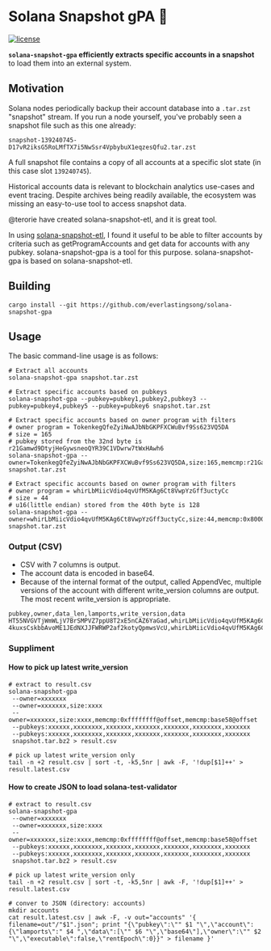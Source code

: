 # Solana Snapshot gPA 🧙

[![license](https://img.shields.io/badge/license-Apache--2.0-blue?style=flat-square)](#license)

**`solana-snapshot-gpa` efficiently extracts specific accounts in a snapshot** to load them into an external system.

## Motivation

Solana nodes periodically backup their account database into a `.tar.zst` "snapshot" stream.
If you run a node yourself, you've probably seen a snapshot file such as this one already:

```
snapshot-139240745-D17vR2iksG5RoLMfTX7i5NwSsr4VpbybuX1eqzesQfu2.tar.zst
```

A full snapshot file contains a copy of all accounts at a specific slot state (in this case slot `139240745`).

Historical accounts data is relevant to blockchain analytics use-cases and event tracing.
Despite archives being readily available, the ecosystem was missing an easy-to-use tool to access snapshot data.

@terorie have created solana-snapshot-etl, and it is great tool.

In using [solana-snapshot-etl](https://github.com/terorie/solana-snapshot-etl),
I found it useful to be able to filter accounts by criteria such as getProgramAccounts and get data for accounts with any pubkey.
solana-snapshot-gpa is a tool for this purpose. solana-snapshot-gpa is based on solana-snapshot-etl.

## Building

```shell
cargo install --git https://github.com/everlastingsong/solana-snapshot-gpa
```

## Usage

The basic command-line usage is as follows:

```
# Extract all accounts
solana-snapshot-gpa snapshot.tar.zst

# Extract specific accounts based on pubkeys
solana-snapshot-gpa --pubkey=pubkey1,pubkey2,pubkey3 --pubkey=pubkey4,pubkey5 --pubkey=pubkey6 snapshot.tar.zst

# Extract specific accounts based on owner program with filters
# owner program = TokenkegQfeZyiNwAJbNbGKPFXCWuBvf9Ss623VQ5DA
# size = 165
# pubkey stored from the 32nd byte is r21Gamwd9DtyjHeGywsneoQYR39C1VDwrw7tWxHAwh6
solana-snapshot-gpa --owner=TokenkegQfeZyiNwAJbNbGKPFXCWuBvf9Ss623VQ5DA,size:165,memcmp:r21Gamwd9DtyjHeGywsneoQYR39C1VDwrw7tWxHAwh6@32 snapshot.tar.zst

# Extract specific accounts based on owner program with filters
# owner program = whirLbMiicVdio4qvUfM5KAg6Ct8VwpYzGff3uctyCc
# size = 44
# u16(little endian) stored from the 40th byte is 128
solana-snapshot-gpa --owner=whirLbMiicVdio4qvUfM5KAg6Ct8VwpYzGff3uctyCc,size:44,memcmp:0x8000@40 snapshot.tar.zst
```

### Output (CSV)
* CSV with 7 columns is output.
* The account data is encoded in base64.
* Because of the internal format of the output, called AppendVec, multiple versions of the account with different write_version columns are output. The most recent write_version is appropriate.

```
pubkey,owner,data_len,lamports,write_version,data
HT55NVGVTjWmWLjV7BrSMPVZ7ppU8T2xE5nCAZ6YaGad,whirLbMiicVdio4qvUfM5KAg6Ct8VwpYzGff3uctyCc,44,1197120,492556471222,OEufTI5EvmkT5EH4ORPKaLBjT7Al/eqohzfoQRDRJV41ezN33e4czUAAuAs=
4kuxsCskbbAvoME1JEdNXJJFWRWP2af2kotyQpmwsVcU,whirLbMiicVdio4qvUfM5KAg6Ct8VwpYzGff3uctyCc,44,1197120,490748093121,OEufTI5EvmkF3IgGzHvjy10P4GItvoRPV06kXHzKT391zj26u8lAs0AArA0=
```

### Suppliment

#### How to pick up latest write_version

```
# extract to result.csv
solana-snapshot-gpa
 --owner=xxxxxxx
 --owner=xxxxxxx,size:xxxx
 --owner=xxxxxxx,size:xxxx,memcmp:0xffffffff@offset,memcmp:base58@offset
 --pubkeys:xxxxxx,xxxxxxxx,xxxxxxx,xxxxxxx,xxxxxxx,xxxxxxxx,xxxxxxx
 --pubkeys:xxxxxx,xxxxxxxx,xxxxxxx,xxxxxxx,xxxxxxx,xxxxxxxx,xxxxxxx
 snapshot.tar.bz2 > result.csv

# pick up latest write_version only
tail -n +2 result.csv | sort -t, -k5,5nr | awk -F, '!dup[$1]++' > result.latest.csv
```

#### How to create JSON to load solana-test-validator

```
# extract to result.csv
solana-snapshot-gpa
 --owner=xxxxxxx
 --owner=xxxxxxx,size:xxxx
 --owner=xxxxxxx,size:xxxx,memcmp:0xffffffff@offset,memcmp:base58@offset
 --pubkeys:xxxxxx,xxxxxxxx,xxxxxxx,xxxxxxx,xxxxxxx,xxxxxxxx,xxxxxxx
 --pubkeys:xxxxxx,xxxxxxxx,xxxxxxx,xxxxxxx,xxxxxxx,xxxxxxxx,xxxxxxx
 snapshot.tar.bz2 > result.csv

# pick up latest write_version only
tail -n +2 result.csv | sort -t, -k5,5nr | awk -F, '!dup[$1]++' > result.latest.csv

# conver to JSON (directory: accounts)
mkdir accounts
cat result.latest.csv | awk -F, -v out="accounts" '{ filename=out"/"$1".json"; print "{\"pubkey\":\"" $1 "\",\"account\":{\"lamports\":" $4 ",\"data\":[\"" $6 "\",\"base64\"],\"owner\":\"" $2 "\",\"executable\":false,\"rentEpoch\":0}}" > filename }'
```
